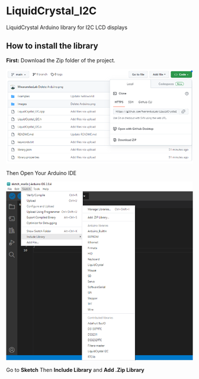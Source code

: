 # LiquidCrystal_I2C
LiquidCrystal Arduino library for I2C LCD displays
## How to install the library
**First:** Download the Zip folder of the project.

![My Images](/Images/Zip.png)

Then Open Your Arduino IDE

![My Images](/Images/Zipped.png)

Go to **Sketch** Then **Include Library** and **Add .Zip Library**
